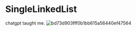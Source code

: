 # SingleLinkedList
chatgpt taught me.
![bd73d903fff0b1bb615a56440ef47564](https://github.com/nabeel-tahir-123/SingleLinkedList/assets/57299822/bba58ae5-e1a8-41a7-bfae-9302b8784669)
